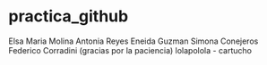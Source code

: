 # practica_github
Elsa Maria Molina 
Antonia Reyes
Eneida Guzman
Simona Conejeros
Federico Corradini (gracias por la paciencia)
lolapolola - cartucho